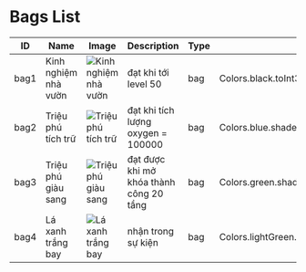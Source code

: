 # Bags List

| ID | Name | Image | Description | Type | Effect |
|---|---|---|---|---|---|
| bag1 | Kinh nghiệm nhà vườn | ![Kinh nghiệm nhà vườn](https://i.imgur.com/lNNpfPS.png) | đạt khi tới level 50 | bag | Colors.black.toInt32.toString() |
| bag2 | Triệu phú tích trữ | ![Triệu phú tích trữ](https://i.imgur.com/KYcMj2f.jpeg) | đạt khi tích lượng oxygen = 100000 | bag | Colors.blue.shade700.toInt32.toString() |
| bag3 | Triệu phú giàu sang | ![Triệu phú giàu sang](https://i.imgur.com/FIhoo77.png) | đạt được khi mở khóa thành công 20 tầng | bag | Colors.green.shade700.toInt32.toString() |
| bag4 | Lá xanh trắng bay | ![Lá xanh trắng bay](https://i.imgur.com/kdiEu3g.png) | nhận trong sự kiện | bag | Colors.lightGreen.shade800.toInt32.toString() |
